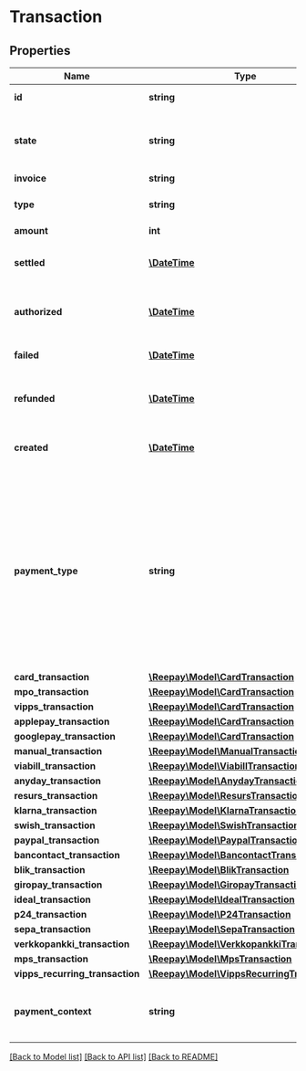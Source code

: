 # Transaction

## Properties
 Name                            | Type                                                                        | Description                                                                                                                                                                                                                                                                                                                                                                                                                                                                                                                                                                                                                                                                                                          | Notes      
---------------------------------|-----------------------------------------------------------------------------|----------------------------------------------------------------------------------------------------------------------------------------------------------------------------------------------------------------------------------------------------------------------------------------------------------------------------------------------------------------------------------------------------------------------------------------------------------------------------------------------------------------------------------------------------------------------------------------------------------------------------------------------------------------------------------------------------------------------|------------
 **id**                          | **string**                                                                  | Transaction id assigned by Reepay                                                                                                                                                                                                                                                                                                                                                                                                                                                                                                                                                                                                                                                                                    |
 **state**                       | **string**                                                                  | State of the transaction, one of the following: &#x60;pending&#x60;, &#x60;processing&#x60;, &#x60;authorized&#x60;, &#x60;settled&#x60;, &#x60;refunded&#x60;, &#x60;failed&#x60;, &#x60;cancelled&#x60;                                                                                                                                                                                                                                                                                                                                                                                                                                                                                                            |
 **invoice**                     | **string**                                                                  | Invoice handle                                                                                                                                                                                                                                                                                                                                                                                                                                                                                                                                                                                                                                                                                                       |
 **type**                        | **string**                                                                  | Transaction type, one of the following: &#x60;settle&#x60;, &#x60;refund&#x60;, &#x60;authorization&#x60;                                                                                                                                                                                                                                                                                                                                                                                                                                                                                                                                                                                                            |
 **amount**                      | **int**                                                                     | The transaction amount                                                                                                                                                                                                                                                                                                                                                                                                                                                                                                                                                                                                                                                                                               |
 **settled**                     | [**\DateTime**](\DateTime.md)                                               | When the transaction was settled, in [ISO-8601](http://en.wikipedia.org/wiki/ISO_8601) extended offset date-time format.                                                                                                                                                                                                                                                                                                                                                                                                                                                                                                                                                                                             | [optional] 
 **authorized**                  | [**\DateTime**](\DateTime.md)                                               | When the transaction was authorized, in [ISO-8601](http://en.wikipedia.org/wiki/ISO_8601) extended offset date-time format.                                                                                                                                                                                                                                                                                                                                                                                                                                                                                                                                                                                          | [optional] 
 **failed**                      | [**\DateTime**](\DateTime.md)                                               | When the transaction failed, in [ISO-8601](http://en.wikipedia.org/wiki/ISO_8601) extended offset date-time format.                                                                                                                                                                                                                                                                                                                                                                                                                                                                                                                                                                                                  | [optional] 
 **refunded**                    | [**\DateTime**](\DateTime.md)                                               | When the transaction was refunded, in [ISO-8601](http://en.wikipedia.org/wiki/ISO_8601) extended offset date-time format.                                                                                                                                                                                                                                                                                                                                                                                                                                                                                                                                                                                            | [optional] 
 **created**                     | [**\DateTime**](\DateTime.md)                                               | Date when the transaction was created. In [ISO-8601](http://en.wikipedia.org/wiki/ISO_8601) extended offset date-time format.                                                                                                                                                                                                                                                                                                                                                                                                                                                                                                                                                                                        |
 **payment_type**                | **string**                                                                  | Payment type for transaction, either: &#x60;card&#x60;, &#x60;mpo&#x60;, &#x60;mobilepay&#x60;, &#x60;vipps&#x60;, &#x60;vipps_recurring&#x60;, &#x60;swish&#x60;, &#x60;viabill&#x60;, &#x60;anyday&#x60;, &#x60;manual&#x60;, &#x60;applepay&#x60;, &#x60;googlepay&#x60;, &#x60;paypal&#x60;, &#x60;klarna_pay_now&#x60;, &#x60;klarna_pay_later&#x60;, &#x60;klarna_slice_it&#x60;, &#x60;klarna_direct_bank_transfer&#x60;, &#x60;klarna_direct_debit&#x60;, &#x60;resurs&#x60;, &#x60;mobilepay_subscriptions&#x60;, &#x60;emv_token&#x60;, &#x60;bcmc&#x60;, &#x60;blik&#x60;, &#x60;pp_blik_oc&#x60;, &#x60;giropay&#x60;, &#x60;ideal&#x60;, &#x60;p24&#x60;, &#x60;sepa&#x60;, or &#x60;verkkopankki&#x60; |
 **card_transaction**            | [**\Reepay\Model\CardTransaction**](CardTransaction.md)                     |                                                                                                                                                                                                                                                                                                                                                                                                                                                                                                                                                                                                                                                                                                                      | [optional] 
 **mpo_transaction**             | [**\Reepay\Model\CardTransaction**](CardTransaction.md)                     |                                                                                                                                                                                                                                                                                                                                                                                                                                                                                                                                                                                                                                                                                                                      | [optional] 
 **vipps_transaction**           | [**\Reepay\Model\CardTransaction**](CardTransaction.md)                     |                                                                                                                                                                                                                                                                                                                                                                                                                                                                                                                                                                                                                                                                                                                      | [optional] 
 **applepay_transaction**        | [**\Reepay\Model\CardTransaction**](CardTransaction.md)                     |                                                                                                                                                                                                                                                                                                                                                                                                                                                                                                                                                                                                                                                                                                                      | [optional] 
 **googlepay_transaction**       | [**\Reepay\Model\CardTransaction**](CardTransaction.md)                     |                                                                                                                                                                                                                                                                                                                                                                                                                                                                                                                                                                                                                                                                                                                      | [optional] 
 **manual_transaction**          | [**\Reepay\Model\ManualTransaction**](ManualTransaction.md)                 |                                                                                                                                                                                                                                                                                                                                                                                                                                                                                                                                                                                                                                                                                                                      | [optional] 
 **viabill_transaction**         | [**\Reepay\Model\ViabillTransaction**](ViabillTransaction.md)               |                                                                                                                                                                                                                                                                                                                                                                                                                                                                                                                                                                                                                                                                                                                      | [optional] 
 **anyday_transaction**          | [**\Reepay\Model\AnydayTransaction**](AnydayTransaction.md)                 |                                                                                                                                                                                                                                                                                                                                                                                                                                                                                                                                                                                                                                                                                                                      | [optional] 
 **resurs_transaction**          | [**\Reepay\Model\ResursTransaction**](ResursTransaction.md)                 |                                                                                                                                                                                                                                                                                                                                                                                                                                                                                                                                                                                                                                                                                                                      | [optional] 
 **klarna_transaction**          | [**\Reepay\Model\KlarnaTransaction**](KlarnaTransaction.md)                 |                                                                                                                                                                                                                                                                                                                                                                                                                                                                                                                                                                                                                                                                                                                      | [optional] 
 **swish_transaction**           | [**\Reepay\Model\SwishTransaction**](SwishTransaction.md)                   |                                                                                                                                                                                                                                                                                                                                                                                                                                                                                                                                                                                                                                                                                                                      | [optional] 
 **paypal_transaction**          | [**\Reepay\Model\PaypalTransaction**](PaypalTransaction.md)                 |                                                                                                                                                                                                                                                                                                                                                                                                                                                                                                                                                                                                                                                                                                                      | [optional] 
 **bancontact_transaction**      | [**\Reepay\Model\BancontactTransaction**](BancontactTransaction.md)         |                                                                                                                                                                                                                                                                                                                                                                                                                                                                                                                                                                                                                                                                                                                      | [optional] 
 **blik_transaction**            | [**\Reepay\Model\BlikTransaction**](BlikTransaction.md)                     |                                                                                                                                                                                                                                                                                                                                                                                                                                                                                                                                                                                                                                                                                                                      | [optional] 
 **giropay_transaction**         | [**\Reepay\Model\GiropayTransaction**](GiropayTransaction.md)               |                                                                                                                                                                                                                                                                                                                                                                                                                                                                                                                                                                                                                                                                                                                      | [optional] 
 **ideal_transaction**           | [**\Reepay\Model\IdealTransaction**](IdealTransaction.md)                   |                                                                                                                                                                                                                                                                                                                                                                                                                                                                                                                                                                                                                                                                                                                      | [optional] 
 **p24_transaction**             | [**\Reepay\Model\P24Transaction**](P24Transaction.md)                       |                                                                                                                                                                                                                                                                                                                                                                                                                                                                                                                                                                                                                                                                                                                      | [optional] 
 **sepa_transaction**            | [**\Reepay\Model\SepaTransaction**](SepaTransaction.md)                     |                                                                                                                                                                                                                                                                                                                                                                                                                                                                                                                                                                                                                                                                                                                      | [optional] 
 **verkkopankki_transaction**    | [**\Reepay\Model\VerkkopankkiTransaction**](VerkkopankkiTransaction.md)     |                                                                                                                                                                                                                                                                                                                                                                                                                                                                                                                                                                                                                                                                                                                      | [optional] 
 **mps_transaction**             | [**\Reepay\Model\MpsTransaction**](MpsTransaction.md)                       |                                                                                                                                                                                                                                                                                                                                                                                                                                                                                                                                                                                                                                                                                                                      | [optional] 
 **vipps_recurring_transaction** | [**\Reepay\Model\VippsRecurringTransaction**](VippsRecurringTransaction.md) |                                                                                                                                                                                                                                                                                                                                                                                                                                                                                                                                                                                                                                                                                                                      | [optional] 
 **payment_context**             | **string**                                                                  | Payment context describing if the transaction is customer or merchant initiated, one of the following values: &#x60;cit&#x60;, &#x60;mit&#x60;, &#x60;cit_cof&#x60;                                                                                                                                                                                                                                                                                                                                                                                                                                                                                                                                                  | [optional] 

[[Back to Model list]](../../README.md#documentation-for-models) [[Back to API list]](../../README.md#documentation-for-api-endpoints) [[Back to README]](../../README.md)


